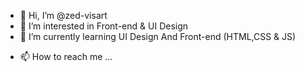 - 👋 Hi, I’m @zed-visart
- 👀 I’m interested in Front-end & UI Design
- 🌱 I’m currently learning UI Design And Front-end (HTML,CSS & JS)
<!--- 💞️ I’m looking to collaborate on ...-->
- 📫 How to reach me ...

<!---
zed-visart/zed-visart is a ✨ special ✨ repository because its `README.md` (this file) appears on your GitHub profile.
You can click the Preview link to take a look at your changes.
--->
